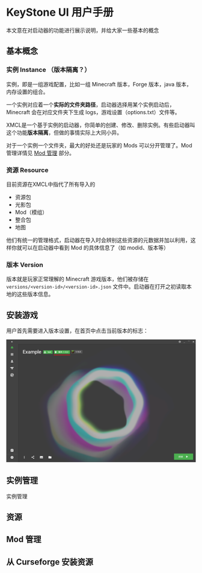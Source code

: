 # KeyStone UI 用户手册

本文意在对启动器的功能进行展示说明，并给大家一些基本的概念

## 基本概念

### 实例 Instance （版本隔离？）

实例，即是一组游戏配置，比如一组 Minecraft 版本，Forge 版本，java 版本，内存设置的组合。

一个实例对应着一个**实际的文件夹路径**，启动器选择用某个实例启动后，Minecraft 会在对应文件夹下生成 logs，游戏设置（options.txt）文件等。

XMCL是一个基于实例的启动器，你简单的创建、修改、删除实例。有些启动器叫这个功能**版本隔离**，但做的事情实际上大同小异。

对于一个实例一个文件夹，最大的好处还是玩家的 Mods 可以分开管理了。Mod 管理详情见 [Mod 管理](#) 部分。

### 资源 Resource

目前资源在XMCL中指代了所有导入的

- 资源包
- 光影包
- Mod（模组）
- 整合包
- 地图

他们有统一的管理格式，启动器在导入时会辨别这些资源的元数据并加以利用，这样你就可以在启动器中看到 Mod 的具体信息了（如 modid、版本等）

### 版本 Version

版本就是玩家正常理解的 Minecraft 游戏版本，他们被存储在 `versions/<version-id>/<version-id>.json` 文件中。启动器在打开之初读取本地的这些版本信息。

## 安装游戏

用户首先需要进入版本设置，在首页中点击当前版本的标志：

![version](../../assets/version.png)




## 实例管理

实例管理

## 资源

## Mod 管理


## 从 Curseforge 安装资源

##